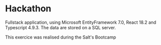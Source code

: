 # Hackathon
Fullstack application, using Microsoft EntityFramework 7.0, React 18.2 and Typescript 4.9.3.
The data are stored on a SQL server.

This exercice was realised during the Salt's Bootcamp
